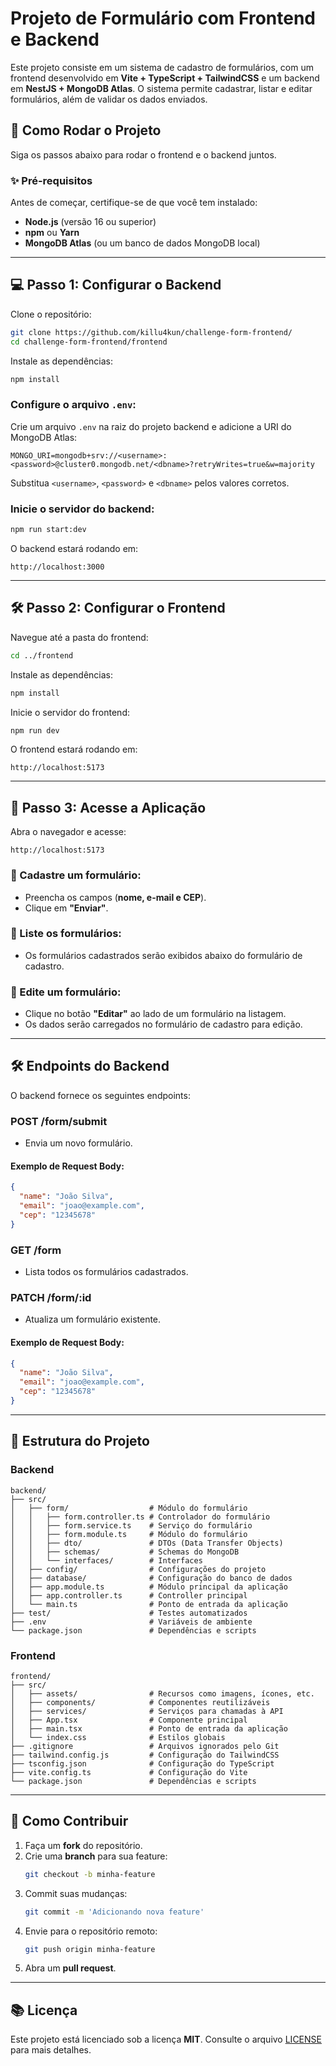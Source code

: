 # Projeto de Formulário com Frontend e Backend

Este projeto consiste em um sistema de cadastro de formulários, com um frontend desenvolvido em **Vite + TypeScript + TailwindCSS** e um backend em **NestJS + MongoDB Atlas**. O sistema permite cadastrar, listar e editar formulários, além de validar os dados enviados.

## 🚀 Como Rodar o Projeto
Siga os passos abaixo para rodar o frontend e o backend juntos.

### ✨ Pré-requisitos
Antes de começar, certifique-se de que você tem instalado:

- **Node.js** (versão 16 ou superior)
- **npm** ou **Yarn**
- **MongoDB Atlas** (ou um banco de dados MongoDB local)

---

## 💻 Passo 1: Configurar o Backend

Clone o repositório:

```bash
git clone https://github.com/killu4kun/challenge-form-frontend/
cd challenge-form-frontend/frontend
```

Instale as dependências:

```bash
npm install
```

### Configure o arquivo `.env`:
Crie um arquivo `.env` na raiz do projeto backend e adicione a URI do MongoDB Atlas:

```env
MONGO_URI=mongodb+srv://<username>:<password>@cluster0.mongodb.net/<dbname>?retryWrites=true&w=majority
```

Substitua `<username>`, `<password>` e `<dbname>` pelos valores corretos.

### Inicie o servidor do backend:

```bash
npm run start:dev
```

O backend estará rodando em:

```
http://localhost:3000
```

---

## 🛠️ Passo 2: Configurar o Frontend

Navegue até a pasta do frontend:

```bash
cd ../frontend
```

Instale as dependências:

```bash
npm install
```

Inicie o servidor do frontend:

```bash
npm run dev
```

O frontend estará rodando em:

```
http://localhost:5173
```

---

## 👀 Passo 3: Acesse a Aplicação

Abra o navegador e acesse:

```
http://localhost:5173
```

### 📝 Cadastre um formulário:
- Preencha os campos (**nome, e-mail e CEP**).
- Clique em **"Enviar"**.

### 🔄 Liste os formulários:
- Os formulários cadastrados serão exibidos abaixo do formulário de cadastro.

### 🔄 Edite um formulário:
- Clique no botão **"Editar"** ao lado de um formulário na listagem.
- Os dados serão carregados no formulário de cadastro para edição.

---

## 🛠️ Endpoints do Backend

O backend fornece os seguintes endpoints:

### **POST /form/submit**
- Envia um novo formulário.

#### **Exemplo de Request Body:**
```json
{
  "name": "João Silva",
  "email": "joao@example.com",
  "cep": "12345678"
}
```

### **GET /form**
- Lista todos os formulários cadastrados.

### **PATCH /form/:id**
- Atualiza um formulário existente.

#### **Exemplo de Request Body:**
```json
{
  "name": "João Silva",
  "email": "joao@example.com",
  "cep": "12345678"
}
```

---

## 📁 Estrutura do Projeto

### **Backend**
```
backend/
├── src/
│   ├── form/                  # Módulo do formulário
│   │   ├── form.controller.ts # Controlador do formulário
│   │   ├── form.service.ts    # Serviço do formulário
│   │   ├── form.module.ts     # Módulo do formulário
│   │   ├── dto/               # DTOs (Data Transfer Objects)
│   │   ├── schemas/           # Schemas do MongoDB
│   │   └── interfaces/        # Interfaces
│   ├── config/                # Configurações do projeto
│   ├── database/              # Configuração do banco de dados
│   ├── app.module.ts          # Módulo principal da aplicação
│   ├── app.controller.ts      # Controller principal
│   └── main.ts                # Ponto de entrada da aplicação
├── test/                      # Testes automatizados
├── .env                       # Variáveis de ambiente
└── package.json               # Dependências e scripts
```

### **Frontend**
```
frontend/
├── src/
│   ├── assets/                # Recursos como imagens, ícones, etc.
│   ├── components/            # Componentes reutilizáveis
│   ├── services/              # Serviços para chamadas à API
│   ├── App.tsx                # Componente principal
│   ├── main.tsx               # Ponto de entrada da aplicação
│   └── index.css              # Estilos globais
├── .gitignore                 # Arquivos ignorados pelo Git
├── tailwind.config.js         # Configuração do TailwindCSS
├── tsconfig.json              # Configuração do TypeScript
├── vite.config.ts             # Configuração do Vite
└── package.json               # Dependências e scripts
```

---

## 👥 Como Contribuir

1. Faça um **fork** do repositório.
2. Crie uma **branch** para sua feature:
   ```bash
   git checkout -b minha-feature
   ```
3. Commit suas mudanças:
   ```bash
   git commit -m 'Adicionando nova feature'
   ```
4. Envie para o repositório remoto:
   ```bash
   git push origin minha-feature
   ```
5. Abra um **pull request**.

---

## 📚 Licença

Este projeto está licenciado sob a licença **MIT**. Consulte o arquivo [LICENSE](./LICENSE) para mais detalhes.

